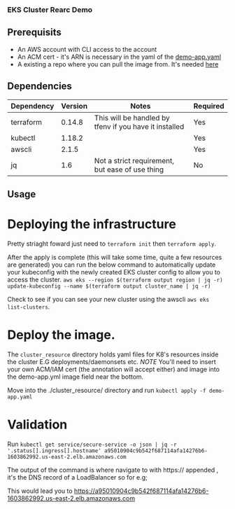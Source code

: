 ### EKS Cluster Rearc Demo ###

## Prerequisits ## 

* An AWS account with CLI access to the account 
* An ACM cert - it's ARN is necessary in the yaml of the [demo-app.yaml](https://github.com/hitekhippy/rearc_demo/blob/master/cluster_resources/demo-app.yaml#L7)
* A existing a repo where you can pull the image from. It's needed [here](https://github.com/hitekhippy/rearc_demo/blob/master/cluster_resources/demo-app.yaml#L32)

## Dependencies ## 
  | Dependency | Version | Notes | Required | 
  | ------------- | ------------- | --- | --- |
  | terraform  | 0.14.8   | This will be handled by tfenv if you have it installed | Yes | 
  | kubectl | 1.18.2 | | Yes | 
  | awscli | 2.1.5 | | Yes | 
  | jq | 1.6 | Not a strict requirement, but ease of use thing | No | 

## Usage ## 

# Deploying the infrastructure # 

Pretty striaght foward just need to `terraform init` then `terraform apply`. 

After the apply is complete (this will take some time, quite a few resources are generated) you can run the below command to automatically update your kubeconfig with the newly created EKS cluster config to allow you to access the cluster. 
`aws eks --region $(terraform output region | jq -r) update-kubeconfig --name $(terraform output cluster_name | jq -r)` 

Check to see if you can see your new cluster using the awscli `aws eks list-clusters`. 

# Deploy the image. # 

The `cluster_resource` directory holds yaml files for K8's resources inside the cluster E.G deployments/daemonsets etc. *NOTE* You'll need to insert your own ACM/IAM cert (the annotation will accept either) and image into the demo-app.yml image field near the bottom. 

Move into the ./cluster_resource/ directory and run `kubectl apply -f demo-app.yaml` 

# Validation #
Run `kubectl get service/secure-service -o json | jq -r '.status[].ingress[].hostname'
a95010904c9b542f687114afa14276b6-1603862992.us-east-2.elb.amazonaws.com`

The output of the command is where navigate to with https:// appended , it's the DNS record of a LoadBalancer so for e.g; 
[](images/terminal.jpg)

This would lead you to https://a95010904c9b542f687114afa14276b6-1603862992.us-east-2.elb.amazonaws.com